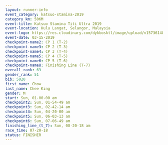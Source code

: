 ```yaml
---
layout: runner-info 
event_category: katsuo-stamina-2019 
category_km: 50KM 
event-title: Katsuo Stamina Titi Ultra 2019 
event-location: Hulu Langat, Selangor, Malaysia 
event-logo: https://res.cloudinary.com/dykbosktl/image/upload/v1573614825/Logo/Logo_p7ft6n.png
event-date: 03-15-2019 
checkpoint-name2: CP 1 (T-2) 
checkpoint-name3: CP 2 (T-3) 
checkpoint-name4: CP 3 (T-4) 
checkpoint-name5: CP 4 (T-5) 
checkpoint-name6: CP 5 (T-6) 
checkpoint-name8: Finishing Line (T-7) 
overall_rank: 63
gender_rank: 51
bib: 5020
first_name: Chow
last_name: Chee King
gender: M
start: Sun, 01-00-00 am
checkpoint2: Sun, 01-54-49 am
checkpoint3: Sun, 02-42-14 am
checkpoint4: Sun, 04-20-00 am
checkpoint5: Sun, 06-03-13 am
checkpoint6: Sun, 07-06-49 am
finishing_line_(t_7): Sun, 08-20-18 am
race_time: 07-20-18
status: FINISHER
---
```

